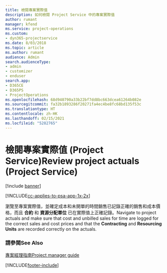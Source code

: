 ```yaml
---
title: 檢閱專案實際值
description: 如何檢閱 Project Service 中的專案實際值
author: rumant
manager: kfend
ms.service: project-operations
ms.custom:
- dyn365-projectservice
ms.date: 8/03/2018
ms.topic: article
ms.author: rumant
audience: Admin
search.audienceType:
- admin
- customizer
- enduser
search.app:
- D365CE
- D365PS
- ProjectOperations
ms.openlocfilehash: 68d940790a33b22bf7dd8bc663dcea61264b082e
ms.sourcegitcommit: fa32b1893286f20271fa4ec4be8fc68bd135f53c
ms.translationtype: HT
ms.contentlocale: zh-HK
ms.lasthandoff: 02/15/2021
ms.locfileid: "5282765"
---
```

# <a name="review-project-actuals-project-service"></a><span data-ttu-id="f40a0-103">檢閱專案實際值 (Project Service)</span><span class="sxs-lookup"><span data-stu-id="f40a0-103">Review project actuals (Project Service)</span></span>

[!include [banner](../includes/psa-now-project-operations.md)]

[!INCLUDE[cc-applies-to-psa-app-1x-2x](../includes/cc-applies-to-psa-app-1x-2x.md)]

<span data-ttu-id="f40a0-104">瀏覽至專案實際值，並確定成本和未開單的時間銷售已記錄正確的銷售和成本價格，而且 **合約** 和 **資源分配單位** 已在實際值上正確記錄。</span><span class="sxs-lookup"><span data-stu-id="f40a0-104">Navigate to project actuals and make sure that cost and unbilled sales for time are logged for the correct sales and cost prices and that the **Contracting** and **Resourcing Units** are recorded correctly on the actuals.</span></span>  
  
### <a name="see-also"></a><span data-ttu-id="f40a0-105">請參閱</span><span class="sxs-lookup"><span data-stu-id="f40a0-105">See Also</span></span>  
 [<span data-ttu-id="f40a0-106">專案經理指南</span><span class="sxs-lookup"><span data-stu-id="f40a0-106">Project manager guide</span></span>](../psa/project-manager-guide.md)


[!INCLUDE[footer-include](../includes/footer-banner.md)]